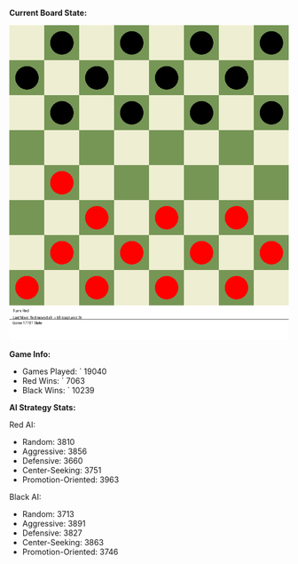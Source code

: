
**Current Board State:**  
<!-- START_GIF -->
![Checkers Game](./checkers_game.gif)
<!-- END_GIF -->

**Game Info:**  
- Games Played: `<!-- GAMES_PLAYED --> 19040
- Red Wins: `<!-- RED_WINS --> 7063
- Black Wins: `<!-- BLACK_WINS --> 10239

<!-- AI_STATS -->
**AI Strategy Stats:**

Red AI:
- Random: 3810
- Aggressive: 3856
- Defensive: 3660
- Center-Seeking: 3751
- Promotion-Oriented: 3963

Black AI:
- Random: 3713
- Aggressive: 3891
- Defensive: 3827
- Center-Seeking: 3863
- Promotion-Oriented: 3746
